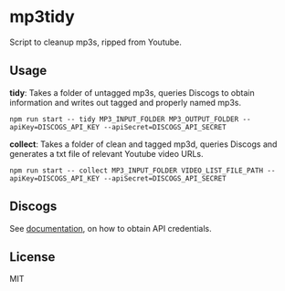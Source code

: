 # mp3tidy

Script to cleanup mp3s, ripped from Youtube.

## Usage

**tidy**: Takes a folder of untagged mp3s, queries Discogs to obtain information and writes out tagged and properly named mp3s.

`npm run start -- tidy MP3_INPUT_FOLDER MP3_OUTPUT_FOLDER --apiKey=DISCOGS_API_KEY --apiSecret=DISCOGS_API_SECRET`

**collect**: Takes a folder of clean and tagged mp3d, queries Discogs and generates a txt file of relevant Youtube video URLs.

`npm run start -- collect MP3_INPUT_FOLDER VIDEO_LIST_FILE_PATH --apiKey=DISCOGS_API_KEY --apiSecret=DISCOGS_API_SECRET`

## Discogs

See [documentation](https://www.discogs.com/developers/#page:authentication), on how to obtain API credentials.

## License

MIT
